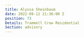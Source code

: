 ```yaml
---
title: Alyssa Sheinbaum
date: 2022-09-12 21:36:00 Z
position: 73
Details: Trammell Crow Residential
Section: advisory
---
```


